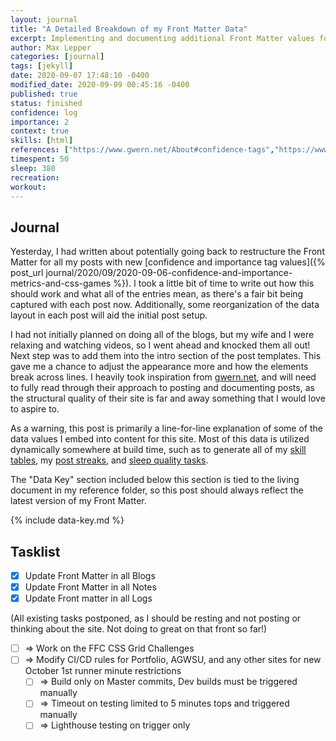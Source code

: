 ```yaml
---
layout: journal
title: "A Detailed Breakdown of my Front Matter Data"
excerpt: Implementing and documenting additional Front Matter values for my blogs, logs, and notes.
author: Max Lepper
categories: [journal]
tags: [jekyll]
date: 2020-09-07 17:48:10 -0400
modified_date: 2020-09-09 00:45:16 -0400
published: true
status: finished
confidence: log
importance: 2
context: true
skills: [html]
references: ["https://www.gwern.net/About#confidence-tags","https://www.gwern.net/About#importance-tags","https://www.gwern.net/About"]
timespent: 50
sleep: 380
recreation:
workout:
---
```


## Journal

Yesterday, I had written about potentially going back to restructure the Front Matter for all my posts with new [confidence and importance tag values]({% post_url journal/2020/09/2020-09-06-confidence-and-importance-metrics-and-css-games %}). I took a little bit of time to write out how this should work and what all of the entries mean, as there's a fair bit being captured with each post now. Additionally, some reorganization of the data layout in each post will aid the initial post setup.

I had not initially planned on doing all of the blogs, but my wife and I were relaxing and watching videos, so I went ahead and knocked them all out! Next step was to add them into the intro section of the post templates. This gave me a chance to adjust the appearance more and how the elements break across lines. I heavily took inspiration from [gwern.net]({{page.references[2]}}), and will need to fully read through their approach to posting and documenting posts, as the structural quality of their site is far and away something that I would love to aspire to.

As a warning, this post is primarily a line-for-line explanation of some of the data values I embed into content for this site. Most of this data is utilized dynamically somewhere at build time, such as to generate all of my [skill tables]({{site.baseurl}}/skills/), my [post streaks]({{site.baseurl}}/stats/#ave-post-time), and [sleep quality tasks]({{site.baseurl}}/todo/#sleep-quality).

The "Data Key" section included below this section is tied to the living document in my reference folder, so this post should always reflect the latest version of my Front Matter.

{% include data-key.md %}

## Tasklist

- [x] Update Front Matter in all Blogs
- [x] Update Front Matter in all Notes
- [x] Update Front matter in all Logs

(All existing tasks postponed, as I should be resting and not posting or thinking about the site. Not doing to great on that front so far!)

- [ ] <span title="Task to be added to next entry">=></span> Work on the FFC CSS Grid Challenges
- [ ] <span title="Task to be added to next entry">=></span> Modify CI/CD rules for Portfolio, AGWSU, and any other sites for new October 1st runner minute restrictions
  - [ ] <span title="Task to be added to next entry">=></span> Build only on Master commits, Dev builds must be triggered manually
  - [ ] <span title="Task to be added to next entry">=></span> Timeout on testing limited to 5 minutes tops and triggered manually
  - [ ] <span title="Task to be added to next entry">=></span> Lighthouse testing on trigger only